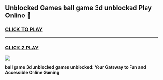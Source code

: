 
## Unblocked Games ball game 3d unblocked Play Online 👋
<h3>
<a href="https://news.freeplayer.one?title=ball_game_3d_unblocked&ref=17F">CLICK TO PLAY</a></h3>
<hr>

<h3>
<a href="https://news.freeplayer.one?title=ball_game_3d_unblocked&ref=17F">CLICK 2 PLAY</a>
  
</h3>

<a href="https://news.freeplayer.one?title=ball_game_3d_unblocked&ref=17F/"><img src="https://clearcache.store/games.png"></a>


**ball game 3d unblocked games unblocked: Your Gateway to Fun and Accessible Online Gaming**
